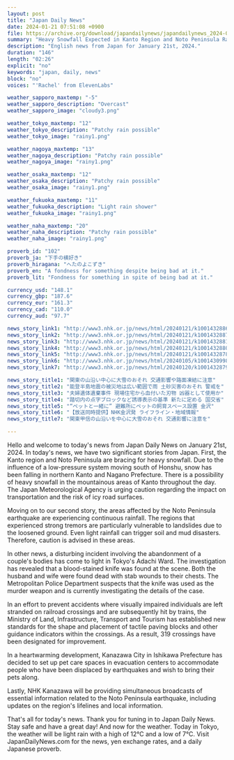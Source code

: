 ```yaml
---
layout: post
title: "Japan Daily News"
date: 2024-01-21 07:51:08 +0900
file: https://archive.org/download/japandailynews/japandailynews_2024-01-21.mp3
summary: "Heavy Snowfall Expected in Kanto Region and Noto Peninsula Rainfall in Earthquake-Affected Areas Raises Concerns, & more…"
description: "English news from Japan for January 21st, 2024."
duration: "146"
length: "02:26"
explicit: "no"
keywords: "japan, daily, news"
block: "no"
voices: "'Rachel' from ElevenLabs"

weather_sapporo_maxtemp: "-5"
weather_sapporo_description: "Overcast"
weather_sapporo_image: "cloudy3.png"

weather_tokyo_maxtemp: "12"
weather_tokyo_description: "Patchy rain possible"
weather_tokyo_image: "rainy1.png"

weather_nagoya_maxtemp: "13"
weather_nagoya_description: "Patchy rain possible"
weather_nagoya_image: "rainy1.png"

weather_osaka_maxtemp: "12"
weather_osaka_description: "Patchy rain possible"
weather_osaka_image: "rainy1.png"

weather_fukuoka_maxtemp: "11"
weather_fukuoka_description: "Light rain shower"
weather_fukuoka_image: "rainy1.png"

weather_naha_maxtemp: "20"
weather_naha_description: "Patchy rain possible"
weather_naha_image: "rainy1.png"

proverb_id: "102"
proverb_ja: "下手の横好き"
proverb_hiragana: "へたのよこずき"
proverb_en: "A fondness for something despite being bad at it."
proverb_lit: "Fondness for something in spite of being bad at it."

currency_usd: "148.1"
currency_gbp: "187.6"
currency_eur: "161.3"
currency_cad: "110.0"
currency_aud: "97.7"

news_story_link1: "http://www3.nhk.or.jp/news/html/20240121/k10014328861000.html"
news_story_link2: "http://www3.nhk.or.jp/news/html/20240121/k10014328871000.html"
news_story_link3: "http://www3.nhk.or.jp/news/html/20240121/k10014328811000.html"
news_story_link4: "http://www3.nhk.or.jp/news/html/20240121/k10014328801000.html"
news_story_link5: "http://www3.nhk.or.jp/news/html/20240121/k10014328781000.html"
news_story_link6: "http://www3.nhk.or.jp/news/html/20240105/k10014309981000.html"
news_story_link7: "http://www3.nhk.or.jp/news/html/20240120/k10014328791000.html"

news_story_title1: "関東の山沿い中心に大雪のおそれ 交通影響や路面凍結に注意"
news_story_title2: "能登半島地震の被災地は広い範囲で雨 土砂災害のおそれ 警戒を"
news_story_title3: "夫婦遺体遺棄事件 現場住宅から血付いた刃物 凶器として使用か"
news_story_title4: "踏切内の点字ブロックなど誘導表示の基準 新たに定める 国交省"
news_story_title5: "“ペットと一緒に” 避難所にペットの飼育スペース設置 金沢"
news_story_title6: "【放送同時提供】NHK金沢発 ライフライン・地域情報"
news_story_title7: "関東甲信の山沿いを中心に大雪のおそれ 交通影響に注意を"

---
```


Hello and welcome to today's news from Japan Daily News on January 21st, 2024. In today's news, we have two significant stories from Japan. First, the Kanto region and Noto Peninsula are bracing for heavy snowfall. Due to the influence of a low-pressure system moving south of Honshu, snow has been falling in northern Kanto and Nagano Prefecture. There is a possibility of heavy snowfall in the mountainous areas of Kanto throughout the day. The Japan Meteorological Agency is urging caution regarding the impact on transportation and the risk of icy road surfaces.

Moving on to our second story, the areas affected by the Noto Peninsula earthquake are experiencing continuous rainfall. The regions that experienced strong tremors are particularly vulnerable to landslides due to the loosened ground. Even light rainfall can trigger soil and mud disasters. Therefore, caution is advised in these areas.

In other news, a disturbing incident involving the abandonment of a couple's bodies has come to light in Tokyo's Adachi Ward. The investigation has revealed that a blood-stained knife was found at the scene. Both the husband and wife were found dead with stab wounds to their chests. The Metropolitan Police Department suspects that the knife was used as the murder weapon and is currently investigating the details of the case.

In an effort to prevent accidents where visually impaired individuals are left stranded on railroad crossings and are subsequently hit by trains, the Ministry of Land, Infrastructure, Transport and Tourism has established new standards for the shape and placement of tactile paving blocks and other guidance indicators within the crossings. As a result, 319 crossings have been designated for improvement.

In a heartwarming development, Kanazawa City in Ishikawa Prefecture has decided to set up pet care spaces in evacuation centers to accommodate people who have been displaced by earthquakes and wish to bring their pets along.

Lastly, NHK Kanazawa will be providing simultaneous broadcasts of essential information related to the Noto Peninsula earthquake, including updates on the region's lifelines and local information.

That's all for today's news. Thank you for tuning in to Japan Daily News. Stay safe and have a great day! And now for the weather. Today in Tokyo, the weather will be light rain with a high of 12°C and a low of 7°C.  Visit JapanDailyNews.com for the news, yen exchange rates, and a daily Japanese proverb.
